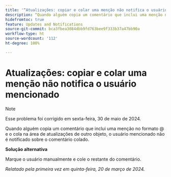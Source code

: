 ```yaml
---
title: '“Atualizações: copiar e colar uma menção não notifica o usuário mencionado”'
description: “Quando alguém copia um comentário que inclui uma menção no formato @ e o cola na área de atualizações de outro objeto, o usuário mencionado não é notificado sobre o comentário colado.”
hidefromtoc: true
feature: Updates and Notifications
source-git-commit: bca3fbea3084dbb9fd763bee9f333b37a47bb90a
workflow-type: ht
source-wordcount: '112'
ht-degree: 100%

---
```



# Atualizações: copiar e colar uma menção não notifica o usuário mencionado

>[!NOTE]
>
>Esse problema foi corrigido em sexta-feira, 30 de maio de 2024.

Quando alguém copia um comentário que inclui uma menção no formato @ e o cola na área de atualizações de outro objeto, o usuário mencionado não é notificado sobre o comentário colado.

**Solução alternativa**

Marque o usuário manualmente e cole o restante do comentário.

_Relatado pela primeira vez em quinta-feira, 20 de março de 2024._

